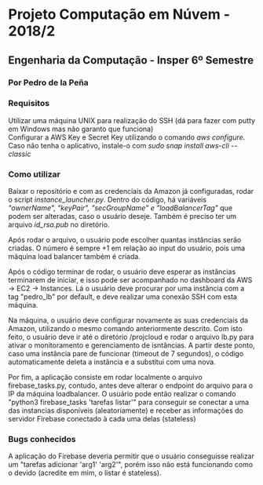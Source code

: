# Projeto Computação em Núvem - 2018/2
## Engenharia da Computação - Insper 6º Semestre
### Por Pedro de la Peña

### Requisitos
Utilizar uma máquina UNIX para realização do SSH (dá para fazer com putty em Windows mas não garanto que funciona)</br>
Configurar a AWS Key e Secret Key utilizando o comando <i>aws configure</i>. Caso não tenha o aplicativo, instale-o com <i>sudo snap install aws-cli --classic</i>

### Como utilizar
Baixar o repositório e com as credenciais da Amazon já configuradas, rodar o script <i>instance_launcher.py</i>. Dentro do código, há variáveis <i>"ownerName", "keyPair", "secGroupName" e "loadBalancerTag"</i> que podem ser alteradas, caso o usuário deseje. Também é preciso ter um arquivo <i>id_rsa.pub</i> no diretório. </br>

Após rodar o arquivo, o usuário pode escolher quantas instâncias serão criadas. O número é sempre +1 em relação ao input do usuário, pois uma máquina load balancer também é criada.

Após o código terminar de rodar, o usuário deve esperar as instâncias terminarem de iniciar, e isso pode ser acompanhado no dashboard da AWS -> EC2 -> Instances. Lá o usuário deve procurar por uma instância com a tag "pedro_lb" por default, e deve realizar uma conexão SSH com esta máquina. 

Na máquina, o usuário deve configurar novamente as suas credenciais da Amazon, utilizando o mesmo comando anteriormente descrito. Com isto feito, o usuário deve ir até o diretório /projcloud e rodar o arquivo lb.py para ativar o monitoramento e gerenciamento de isntâncias. A partir deste ponto, caso uma instância pare de funcionar (timeout de 7 segundos), o código automaticamente deleta a instância e a substitui com uma nova. 

Por fim, a aplicação consiste em rodar localmente o arquivo firebase_tasks.py, contudo, antes deve alterar o endpoint do arquivo para o IP da máquina loadbalancer. O usuário pode então realizar o comando "python3 firebase_tasks 'tarefas listar'" para conseguir se conectar a uma das instancias disponíveis (aleatoriamente) e receber as informações do servidor Firebase conectado à cada uma delas (stateless)

### Bugs conhecidos
A aplicação do Firebase deveria permitir que o usuário conseguisse realizar um "tarefas adicionar 'arg1' 'arg2'", porém isso não está funcionando como o devido (acredite em mim, o listar é stateless).





